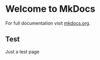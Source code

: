 # Welcome to MkDocs

For full documentation visit [mkdocs.org](https://www.mkdocs.org).

## Test

Just a test page


